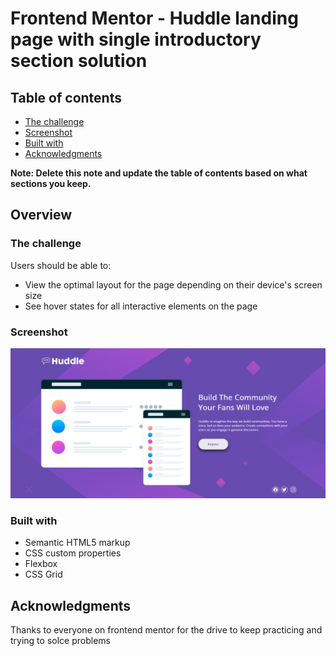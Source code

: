 # Frontend Mentor - Huddle landing page with single introductory section solution



## Table of contents

  - [The challenge](#the-challenge)
  - [Screenshot](#screenshot)
  - [Built with](#built-with)
  - [Acknowledgments](#acknowledgments)

**Note: Delete this note and update the table of contents based on what sections you keep.**

## Overview

### The challenge

Users should be able to:

- View the optimal layout for the page depending on their device's screen size
- See hover states for all interactive elements on the page

### Screenshot

![](./images/Frontend%20Mentor%20Huddle%20landing%20page%20with%20single%20introductory%20section.png)



### Built with

- Semantic HTML5 markup
- CSS custom properties
- Flexbox
- CSS Grid



## Acknowledgments
Thanks to everyone on frontend mentor for the drive to keep practicing and trying to solce problems
